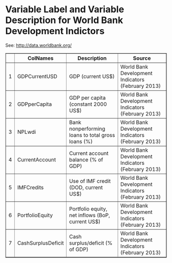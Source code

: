 # Variable Label and Variable Description for World Bank Development Indictors
 See: http://data.worldbank.org/ <!-- html table generated in R 2.15.2 by xtable 1.7-0 package -->
<!-- Mon Feb 11 16:19:32 2013 -->
<TABLE border=1>
<TR> <TH>  </TH> <TH> ColNames </TH> <TH> Description </TH> <TH> Source </TH>  </TR>
  <TR> <TD align="right"> 1 </TD> <TD> GDPCurrentUSD </TD> <TD> GDP (current US$) </TD> <TD> World Bank Development Indicators (February 2013) </TD> </TR>
  <TR> <TD align="right"> 2 </TD> <TD> GDPperCapita </TD> <TD> GDP per capita (constant 2000 US$) </TD> <TD> World Bank Development Indicators (February 2013) </TD> </TR>
  <TR> <TD align="right"> 3 </TD> <TD> NPLwdi </TD> <TD> Bank nonperforming loans to total gross loans (%) </TD> <TD> World Bank Development Indicators (February 2013) </TD> </TR>
  <TR> <TD align="right"> 4 </TD> <TD> CurrentAccount </TD> <TD> Current account balance (% of GDP) </TD> <TD> World Bank Development Indicators (February 2013) </TD> </TR>
  <TR> <TD align="right"> 5 </TD> <TD> IMFCredits </TD> <TD> Use of IMF credit (DOD, current US$) </TD> <TD> World Bank Development Indicators (February 2013) </TD> </TR>
  <TR> <TD align="right"> 6 </TD> <TD> PortfolioEquity </TD> <TD> Portfolio equity, net inflows (BoP, current US$) </TD> <TD> World Bank Development Indicators (February 2013) </TD> </TR>
  <TR> <TD align="right"> 7 </TD> <TD> CashSurplusDeficit </TD> <TD> Cash surplus/deficit (% of GDP) </TD> <TD> World Bank Development Indicators (February 2013) </TD> </TR>
   </TABLE>
